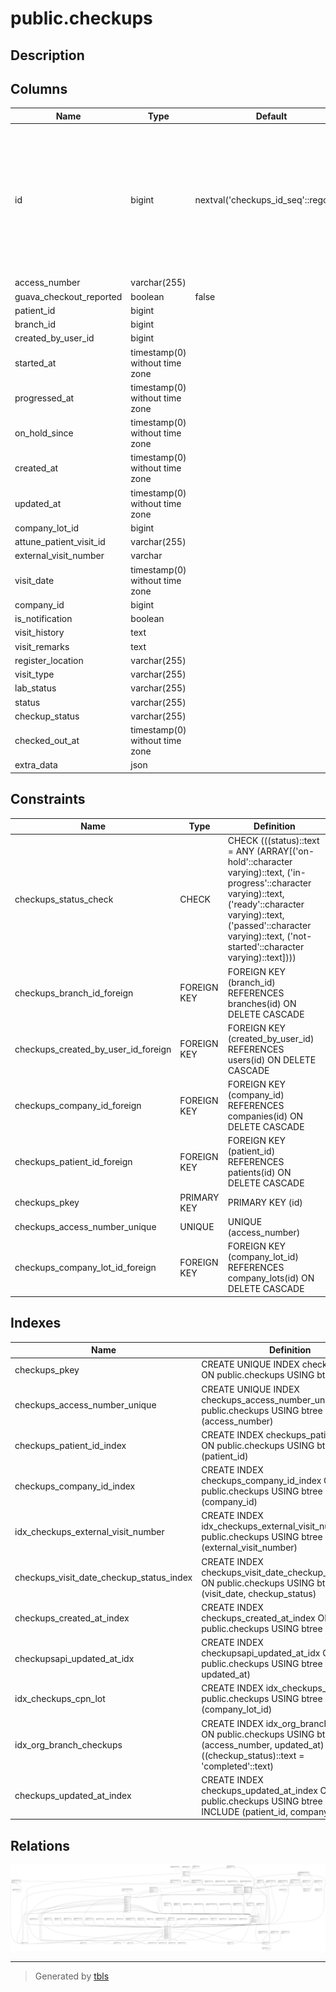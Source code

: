 # public.checkups

## Description

## Columns

| Name                    | Type                           | Default                              | Nullable | Children                                                                                                                                                                                                                                                                                                                                                                                                                                                                                                                                                                                                                                                                                                                                                                                                                                                                                                                                                                                | Parents                                       |
| ----------------------- | ------------------------------ | ------------------------------------ | -------- | --------------------------------------------------------------------------------------------------------------------------------------------------------------------------------------------------------------------------------------------------------------------------------------------------------------------------------------------------------------------------------------------------------------------------------------------------------------------------------------------------------------------------------------------------------------------------------------------------------------------------------------------------------------------------------------------------------------------------------------------------------------------------------------------------------------------------------------------------------------------------------------------------------------------------------------------------------------------------------------- | --------------------------------------------- |
| id                      | bigint                         | nextval('checkups_id_seq'::regclass) | false    | [public.checkup_service](public.checkup_service.md) [public.reports](public.reports.md) [public.signoffs](public.signoffs.md) [public.examination_refuse_wavers](public.examination_refuse_wavers.md) [public.checkup_service_group](public.checkup_service_group.md) [public.checkup_package](public.checkup_package.md) [public.checkup_consent_form](public.checkup_consent_form.md) [public.checkup_history_records](public.checkup_history_records.md) [public.imaging_diagnostic_data](public.imaging_diagnostic_data.md) [public.imaging_diagnostic_data_histories](public.imaging_diagnostic_data_histories.md) [public.checkup_surveys](public.checkup_surveys.md) [public.checkup_survey_archives](public.checkup_survey_archives.md) [public.lab_test_update_schedule](public.lab_test_update_schedule.md) [public.lab_test_update_schedule_archives](public.lab_test_update_schedule_archives.md) [public.checkup_indicator_bookings](public.checkup_indicator_bookings.md) |                                               |
| access_number           | varchar(255)                   |                                      | true     |                                                                                                                                                                                                                                                                                                                                                                                                                                                                                                                                                                                                                                                                                                                                                                                                                                                                                                                                                                                         |                                               |
| guava_checkout_reported | boolean                        | false                                | false    |                                                                                                                                                                                                                                                                                                                                                                                                                                                                                                                                                                                                                                                                                                                                                                                                                                                                                                                                                                                         |                                               |
| patient_id              | bigint                         |                                      | false    |                                                                                                                                                                                                                                                                                                                                                                                                                                                                                                                                                                                                                                                                                                                                                                                                                                                                                                                                                                                         | [public.patients](public.patients.md)         |
| branch_id               | bigint                         |                                      | true     |                                                                                                                                                                                                                                                                                                                                                                                                                                                                                                                                                                                                                                                                                                                                                                                                                                                                                                                                                                                         | [public.branches](public.branches.md)         |
| created_by_user_id      | bigint                         |                                      | true     |                                                                                                                                                                                                                                                                                                                                                                                                                                                                                                                                                                                                                                                                                                                                                                                                                                                                                                                                                                                         | [public.users](public.users.md)               |
| started_at              | timestamp(0) without time zone |                                      | true     |                                                                                                                                                                                                                                                                                                                                                                                                                                                                                                                                                                                                                                                                                                                                                                                                                                                                                                                                                                                         |                                               |
| progressed_at           | timestamp(0) without time zone |                                      | true     |                                                                                                                                                                                                                                                                                                                                                                                                                                                                                                                                                                                                                                                                                                                                                                                                                                                                                                                                                                                         |                                               |
| on_hold_since           | timestamp(0) without time zone |                                      | true     |                                                                                                                                                                                                                                                                                                                                                                                                                                                                                                                                                                                                                                                                                                                                                                                                                                                                                                                                                                                         |                                               |
| created_at              | timestamp(0) without time zone |                                      | true     |                                                                                                                                                                                                                                                                                                                                                                                                                                                                                                                                                                                                                                                                                                                                                                                                                                                                                                                                                                                         |                                               |
| updated_at              | timestamp(0) without time zone |                                      | true     |                                                                                                                                                                                                                                                                                                                                                                                                                                                                                                                                                                                                                                                                                                                                                                                                                                                                                                                                                                                         |                                               |
| company_lot_id          | bigint                         |                                      | true     |                                                                                                                                                                                                                                                                                                                                                                                                                                                                                                                                                                                                                                                                                                                                                                                                                                                                                                                                                                                         | [public.company_lots](public.company_lots.md) |
| attune_patient_visit_id | varchar(255)                   |                                      | true     |                                                                                                                                                                                                                                                                                                                                                                                                                                                                                                                                                                                                                                                                                                                                                                                                                                                                                                                                                                                         |                                               |
| external_visit_number   | varchar                        |                                      | true     |                                                                                                                                                                                                                                                                                                                                                                                                                                                                                                                                                                                                                                                                                                                                                                                                                                                                                                                                                                                         |                                               |
| visit_date              | timestamp(0) without time zone |                                      | true     |                                                                                                                                                                                                                                                                                                                                                                                                                                                                                                                                                                                                                                                                                                                                                                                                                                                                                                                                                                                         |                                               |
| company_id              | bigint                         |                                      | true     |                                                                                                                                                                                                                                                                                                                                                                                                                                                                                                                                                                                                                                                                                                                                                                                                                                                                                                                                                                                         | [public.companies](public.companies.md)       |
| is_notification         | boolean                        |                                      | true     |                                                                                                                                                                                                                                                                                                                                                                                                                                                                                                                                                                                                                                                                                                                                                                                                                                                                                                                                                                                         |                                               |
| visit_history           | text                           |                                      | true     |                                                                                                                                                                                                                                                                                                                                                                                                                                                                                                                                                                                                                                                                                                                                                                                                                                                                                                                                                                                         |                                               |
| visit_remarks           | text                           |                                      | true     |                                                                                                                                                                                                                                                                                                                                                                                                                                                                                                                                                                                                                                                                                                                                                                                                                                                                                                                                                                                         |                                               |
| register_location       | varchar(255)                   |                                      | true     |                                                                                                                                                                                                                                                                                                                                                                                                                                                                                                                                                                                                                                                                                                                                                                                                                                                                                                                                                                                         |                                               |
| visit_type              | varchar(255)                   |                                      | true     |                                                                                                                                                                                                                                                                                                                                                                                                                                                                                                                                                                                                                                                                                                                                                                                                                                                                                                                                                                                         |                                               |
| lab_status              | varchar(255)                   |                                      | true     |                                                                                                                                                                                                                                                                                                                                                                                                                                                                                                                                                                                                                                                                                                                                                                                                                                                                                                                                                                                         |                                               |
| status                  | varchar(255)                   |                                      | true     |                                                                                                                                                                                                                                                                                                                                                                                                                                                                                                                                                                                                                                                                                                                                                                                                                                                                                                                                                                                         |                                               |
| checkup_status          | varchar(255)                   |                                      | true     |                                                                                                                                                                                                                                                                                                                                                                                                                                                                                                                                                                                                                                                                                                                                                                                                                                                                                                                                                                                         |                                               |
| checked_out_at          | timestamp(0) without time zone |                                      | true     |                                                                                                                                                                                                                                                                                                                                                                                                                                                                                                                                                                                                                                                                                                                                                                                                                                                                                                                                                                                         |                                               |
| extra_data              | json                           |                                      | true     |                                                                                                                                                                                                                                                                                                                                                                                                                                                                                                                                                                                                                                                                                                                                                                                                                                                                                                                                                                                         |                                               |

## Constraints

| Name                                | Type        | Definition                                                                                                                                                                                                                                |
| ----------------------------------- | ----------- | ----------------------------------------------------------------------------------------------------------------------------------------------------------------------------------------------------------------------------------------- |
| checkups_status_check               | CHECK       | CHECK (((status)::text = ANY (ARRAY[('on-hold'::character varying)::text, ('in-progress'::character varying)::text, ('ready'::character varying)::text, ('passed'::character varying)::text, ('not-started'::character varying)::text]))) |
| checkups_branch_id_foreign          | FOREIGN KEY | FOREIGN KEY (branch_id) REFERENCES branches(id) ON DELETE CASCADE                                                                                                                                                                         |
| checkups_created_by_user_id_foreign | FOREIGN KEY | FOREIGN KEY (created_by_user_id) REFERENCES users(id) ON DELETE CASCADE                                                                                                                                                                   |
| checkups_company_id_foreign         | FOREIGN KEY | FOREIGN KEY (company_id) REFERENCES companies(id) ON DELETE CASCADE                                                                                                                                                                       |
| checkups_patient_id_foreign         | FOREIGN KEY | FOREIGN KEY (patient_id) REFERENCES patients(id) ON DELETE CASCADE                                                                                                                                                                        |
| checkups_pkey                       | PRIMARY KEY | PRIMARY KEY (id)                                                                                                                                                                                                                          |
| checkups_access_number_unique       | UNIQUE      | UNIQUE (access_number)                                                                                                                                                                                                                    |
| checkups_company_lot_id_foreign     | FOREIGN KEY | FOREIGN KEY (company_lot_id) REFERENCES company_lots(id) ON DELETE CASCADE                                                                                                                                                                |

## Indexes

| Name                                     | Definition                                                                                                                                         |
| ---------------------------------------- | -------------------------------------------------------------------------------------------------------------------------------------------------- |
| checkups_pkey                            | CREATE UNIQUE INDEX checkups_pkey ON public.checkups USING btree (id)                                                                              |
| checkups_access_number_unique            | CREATE UNIQUE INDEX checkups_access_number_unique ON public.checkups USING btree (access_number)                                                   |
| checkups_patient_id_index                | CREATE INDEX checkups_patient_id_index ON public.checkups USING btree (patient_id)                                                                 |
| checkups_company_id_index                | CREATE INDEX checkups_company_id_index ON public.checkups USING btree (company_id)                                                                 |
| idx_checkups_external_visit_number       | CREATE INDEX idx_checkups_external_visit_number ON public.checkups USING btree (external_visit_number)                                             |
| checkups_visit_date_checkup_status_index | CREATE INDEX checkups_visit_date_checkup_status_index ON public.checkups USING btree (visit_date, checkup_status)                                  |
| checkups_created_at_index                | CREATE INDEX checkups_created_at_index ON public.checkups USING btree (created_at)                                                                 |
| checkupsapi_updated_at_idx               | CREATE INDEX checkupsapi_updated_at_idx ON public.checkups USING btree (id, updated_at)                                                            |
| idx_checkups_cpn_lot                     | CREATE INDEX idx_checkups_cpn_lot ON public.checkups USING btree (company_lot_id)                                                                  |
| idx_org_branch_checkups                  | CREATE INDEX idx_org_branch_checkups ON public.checkups USING btree (access_number, updated_at) WHERE ((checkup_status)::text = 'completed'::text) |
| checkups_updated_at_index                | CREATE INDEX checkups_updated_at_index ON public.checkups USING btree (updated_at) INCLUDE (patient_id, company_id)                                |

## Relations

![er](public.checkups.svg)

---

> Generated by [tbls](https://github.com/k1LoW/tbls)
